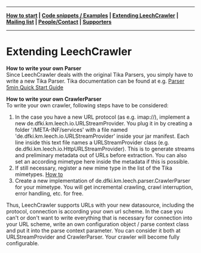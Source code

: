 ***
**[How to start](https://github.com/leechcrawler/leech/blob/master/how2start.md) | [Code snippets / Examples](https://github.com/leechcrawler/leech/blob/master/codeSnippets.md) | [Extending LeechCrawler](https://github.com/leechcrawler/leech/blob/master/extending.md) | [Mailing list](https://github.com/leechcrawler/leech/blob/master/mailinglist.md) | [People/Contact](https://github.com/leechcrawler/leech/blob/master/people.md) | [Supporters](https://github.com/leechcrawler/leech/blob/master/supporters.md)**
***

# Extending LeechCrawler

**How to write your own Parser**  
Since LeechCrawler deals with the original Tika Parsers, you simply have to write a new Tika Parser. Tika documentation can be found at e.g. [Parser 5min Quick Start Guide](http://tika.apache.org/1.0/parser_guide.html)

**How to write your own CrawlerParser**  
To write your own crawler, following steps have to be considered:
 1. In the case you have a new URL protocol (as e.g. imap://), implement a new de.dfki.km.leech.io.URLStreamProvider.
You plug it in by creating a folder '/META-INF/services' with a file named 'de.dfki.km.leech.io.URLStreamProvider' inside your jar
manifest. Each line inside this text file names a URLStreamProvider class
(e.g. de.dfki.km.leech.io.HttpURLStreamProvider).
This is to generate streams and preliminary metadata out of URLs before extraction. You can also set an according mimetype here inside the metadata if this is possible.
 2. If still necessary, register a new mime type in the list of the Tika mimetypes. [How to](http://tika.apache.org/1.0/parser_guide.html#Add_your_MIME-Type)
 3. Create a new implementation of de.dfki.km.leech.parser.CrawlerParser for your mimetype. You will get incremental crawling, crawl interruption, error handling, etc. for free.  

Thus, LeechCrawler supports URLs with your new datasource, including the protocol, connection is according your own url scheme.
In the case you can't or don't want to write everything that is necessary for connection into your URL scheme, write an
own configuration object / parse context class and put it into the parse context parameter. You can consider it both
at URLStreamProvider and CrawlerParser. Your crawler will become fully configurable.

